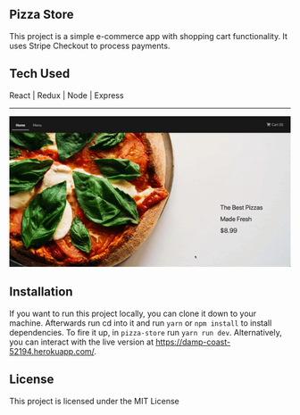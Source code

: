 **Pizza Store**
---------
This project is a simple e-commerce app with shopping cart functionality. It uses Stripe Checkout to process payments.

**Tech Used**
---------
React | Redux | Node | Express

---------
![Pizza Store Demo](client/public/pizza-store.gif)


**Installation**
---------
If you want to run this project locally, you can clone it down to your machine. Afterwards run cd into it and run `yarn` or `npm install` to install dependencies. To fire it up, in `pizza-store` run `yarn run dev`. Alternatively, you can interact with the live version at https://damp-coast-52194.herokuapp.com/. 

**License**
---------
This project is licensed under the MIT License
